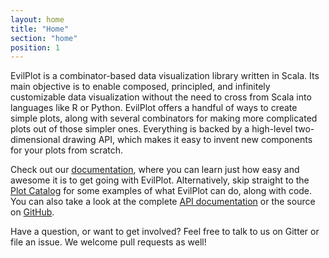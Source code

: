 ```yaml
---
layout: home
title: "Home"
section: "home"
position: 1
---
```


EvilPlot is a combinator-based data visualization library written in Scala.
Its main objective is to enable composed, principled, and infinitely customizable data visualization without the need
to cross from Scala into languages like R or Python.
EvilPlot offers a handful of ways to create simple plots, along with several combinators for making more complicated
plots out of those simpler ones.
Everything is backed by a high-level two-dimensional drawing API, which makes it easy to invent new components for your
plots from scratch.

Check out our [documentation](/cibotech/evilplot/getting-started.html), where you can learn just how easy and awesome it is
to get going with EvilPlot.
Alternatively, skip straight to the [Plot Catalog](/cibotech/evilplot/plot-catalog.html) for some examples of what
EvilPlot can do, along with code.
You can also take a look at the complete [API documentation](/cibotech/evilplot/scaladoc/jvm/index.html)
or the source on [GitHub](https://www.github.com/cibotech/evilplot).

Have a question, or want to get involved? Feel free to talk to us on Gitter or file an issue. We welcome pull requests
as well!

